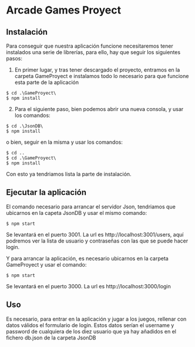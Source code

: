 # Arcade Games Proyect

## Instalación

Para conseguir que nuestra aplicación funcione necesitaremos tener instalados una serie de librerías, para ello, hay que seguir los siguientes pasos:
  1. En primer lugar, y tras tener descargado el proyecto, entramos en la carpeta GameProyect e instalamos todo lo necesario para que funcione esta parte de la aplicación
```
$ cd .\GameProyect\
$ npm install
```
 2. Para el siguiente paso, bien podemos abrir una nueva consola, y usar los comandos:
 ```
$ cd .\JsonDB\
$ npm install
```
 o bien, seguir en la misma y usar los comandos:
 ```
$ cd ..
$ cd .\GameProyect\
$ npm install
```
Con esto ya tendriamos lista la parte de instalación.

## Ejecutar la aplicación

El comando necesario para arrancar el servidor Json, tendriamos que ubicarnos en la capeta JsonDB y usar el mismo comando:
```
$ npm start
```
Se levantará en el puerto 3001. La url es http://localhost:3001/users, aquí podremos ver la lista de usuario y contraseñas con las que se puede hacer login. 

Y para arrancar la aplicación, es necesario ubicarnos en la carpeta GameProyect y usar el comando:
```
$ npm start
```
Se levantará en el puerto 3000. La url es http://localhost:3000/login

## Uso

Es necesario, para entrar en la aplicación y jugar a los juegos, rellenar con datos válidos el formulario de login. Estos datos serían el username y password de cualquiera de los diez usuario que ya hay añadidos en el fichero db.json de la carpeta JsonDB
